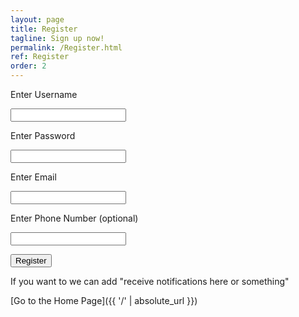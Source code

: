 ```yaml
---
layout: page
title: Register
tagline: Sign up now!
permalink: /Register.html
ref: Register
order: 2
---
```


Enter Username 

<input type="text">

Enter Password

<input type="password">

Enter Email

<input type="email">

Enter Phone Number (optional)

<input type="text">

<button type="submit" class="registerbtn">Register</button>


If you want to we can add "receive notifications here or something"

[Go to the Home Page]({{ '/' | absolute_url }})

